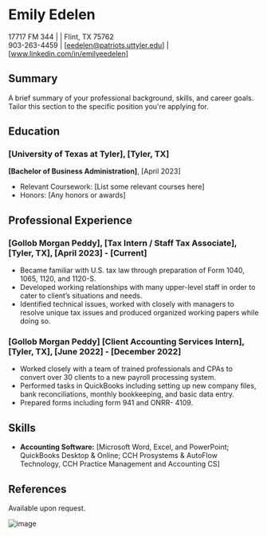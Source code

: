 # Emily Edelen
17717 FM 344 | | Flint, TX 75762  
903-263-4459 | [eedelen@patriots.uttyler.edu] | [www.linkedin.com/in/emilyeedelen]
## Summary
A brief summary of your professional background, skills, and career goals. Tailor this section to the specific position you're applying for.
## Education
### [University of Texas at Tyler], [Tyler, TX]
**[Bachelor of Business Administration]**, [April 2023]
- Relevant Coursework: [List some relevant courses here]
- Honors: [Any honors or awards]
## Professional Experience
### [Gollob Morgan Peddy], [Tax Intern / Staff Tax Associate], [Tyler, TX], [April 2023] - [Current]
- Became familiar with U.S. tax law through preparation of Form 1040, 1065, 1120, and 1120-S. 
- Developed working relationships with many upper-level staff in order to cater to client’s situations and needs.
- Identified technical issues, worked with closely with managers to resolve unique tax issues and produced organized working papers while doing so.

### [Gollob Morgan Peddy] [Client Accounting Services Intern], [Tyler, TX], [June 2022] - [December 2022]
- Worked closely with a team of trained professionals and CPAs to convert over 30 clients to a new payroll processing system.
- Performed tasks in QuickBooks including setting up new company files, bank reconciliations, monthly bookkeeping, and basic data entry. 
- Prepared forms including form 941 and ONRR- 4109.
## Skills
- **Accounting Software:** [Microsoft Word, Excel, and PowerPoint; QuickBooks Desktop & Online; CCH Prosystems & AutoFlow Technology, CCH Practice Management and Accounting CS]

## References
Available upon request.

![image](https://github.com/emilyedelen/emilyedelen.github.io/assets/142950691/365376af-2005-446a-8412-ed5ba55eb3bb)

